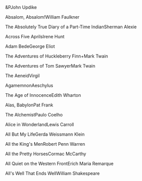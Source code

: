&PJohn Updike

Absalom, Absalom!William Faulkner

The Absolutely True Diary of a Part-Time IndianSherman Alexie

Across Five AprilsIrene Hunt

Adam BedeGeorge Eliot

The Adventures of Huckleberry Finn+Mark Twain

The Adventures of Tom SawyerMark Twain

The AeneidVirgil

AgamemnonAeschylus

The Age of InnocenceEdith Wharton

Alas, BabylonPat Frank

The AlchemistPaulo Coelho

Alice in WonderlandLewis Carroll

All But My LifeGerda Weissmann Klein

All the King's MenRobert Penn Warren

All the Pretty HorsesCormac McCarthy

All Quiet on the Western FrontErich Maria Remarque

All's Well That Ends WellWilliam Shakespeare


